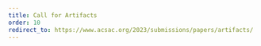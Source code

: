 ```yaml
---
title: Call for Artifacts
order: 10
redirect_to: https://www.acsac.org/2023/submissions/papers/artifacts/
---
```

